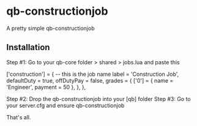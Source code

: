 # qb-constructionjob
A pretty simple qb-constructionjob

## Installation
Step #1: Go to your qb-core folder > shared > jobs.lua and paste this

['construction'] = { -- this is the job name
		label = 'Construction Job',
		defaultDuty = true,
		offDutyPay = false,
		grades = {
            ['0'] = {
                name = 'Engineer',
                payment = 50
            },
		},
	},
  
  Step #2: Drop the qb-constructionjob into your [qb] folder
  Step #3: Go to your server.cfg and ensure qb-constructionjob
  
  That's all.
